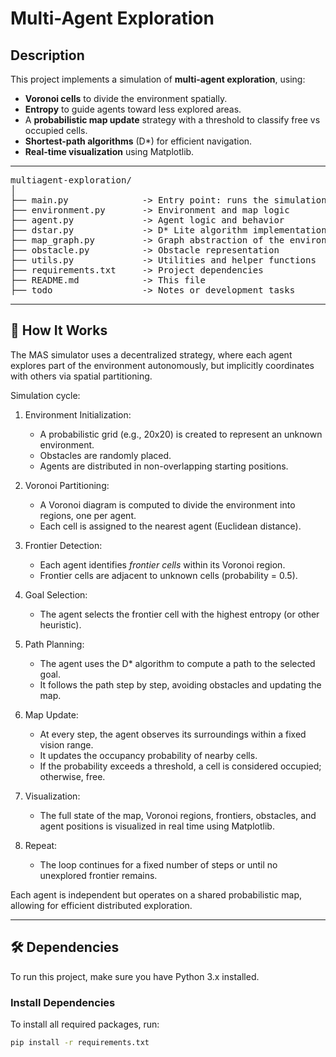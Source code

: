 # Multi-Agent Exploration

## Description
This project implements a simulation of **multi-agent exploration**, using:
- **Voronoi cells** to divide the environment spatially.
- **Entropy** to guide agents toward less explored areas.
- A **probabilistic map update** strategy with a threshold to classify free vs occupied cells.
- **Shortest-path algorithms** (D*) for efficient navigation.
- **Real-time visualization** using Matplotlib.

---
<pre>
multiagent-exploration/
│
├── main.py              -> Entry point: runs the simulation
├── environment.py       -> Environment and map logic
├── agent.py             -> Agent logic and behavior
├── dstar.py             -> D* Lite algorithm implementation
├── map_graph.py         -> Graph abstraction of the environment
├── obstacle.py          -> Obstacle representation
├── utils.py             -> Utilities and helper functions
├── requirements.txt     -> Project dependencies
├── README.md            -> This file
├── todo                 -> Notes or development tasks
</pre>

---

🧠 How It Works
----------------

The MAS simulator uses a decentralized strategy, where each agent explores part of the environment autonomously,
but implicitly coordinates with others via spatial partitioning.

Simulation cycle:

1. Environment Initialization:
   - A probabilistic grid (e.g., 20x20) is created to represent an unknown environment.
   - Obstacles are randomly placed.
   - Agents are distributed in non-overlapping starting positions.

2. Voronoi Partitioning:
   - A Voronoi diagram is computed to divide the environment into regions, one per agent.
   - Each cell is assigned to the nearest agent (Euclidean distance).

3. Frontier Detection:
   - Each agent identifies *frontier cells* within its Voronoi region.
   - Frontier cells are adjacent to unknown cells (probability = 0.5).

4. Goal Selection:
   - The agent selects the frontier cell with the highest entropy (or other heuristic).

5. Path Planning:
   - The agent uses the D* algorithm to compute a path to the selected goal.
   - It follows the path step by step, avoiding obstacles and updating the map.

6. Map Update:
   - At every step, the agent observes its surroundings within a fixed vision range.
   - It updates the occupancy probability of nearby cells.
   - If the probability exceeds a threshold, a cell is considered occupied; otherwise, free.

7. Visualization:
   - The full state of the map, Voronoi regions, frontiers, obstacles, and agent positions
     is visualized in real time using Matplotlib.

8. Repeat:
   - The loop continues for a fixed number of steps or until no unexplored frontier remains.

Each agent is independent but operates on a shared probabilistic map, allowing for efficient distributed exploration.

---

## 🛠️ Dependencies

To run this project, make sure you have Python 3.x installed.

### Install Dependencies

To install all required packages, run:

```bash
pip install -r requirements.txt
